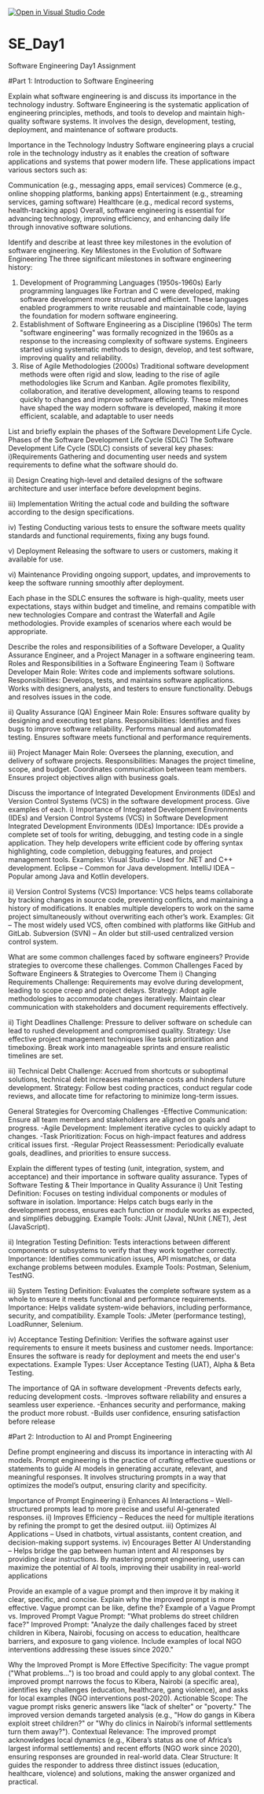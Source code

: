 [![Open in Visual Studio Code](https://classroom.github.com/assets/open-in-vscode-2e0aaae1b6195c2367325f4f02e2d04e9abb55f0b24a779b69b11b9e10269abc.svg)](https://classroom.github.com/online_ide?assignment_repo_id=18440033&assignment_repo_type=AssignmentRepo)
# SE_Day1
Software Engineering Day1 Assignment

#Part 1: Introduction to Software Engineering

Explain what software engineering is and discuss its importance in the technology industry.
Software Engineering is the systematic application of engineering principles, methods, and tools to develop and maintain high-quality software systems. It involves the design, development, testing, deployment, and maintenance of software products.

Importance in the Technology Industry
Software engineering plays a crucial role in the technology industry as it enables the creation of software applications and systems that power modern life. These applications impact various sectors such as:

Communication (e.g., messaging apps, email services)
Commerce (e.g., online shopping platforms, banking apps)
Entertainment (e.g., streaming services, gaming software)
Healthcare (e.g., medical record systems, health-tracking apps)
Overall, software engineering is essential for advancing technology, improving efficiency, and enhancing daily life through innovative software solutions.

Identify and describe at least three key milestones in the evolution of software engineering.
Key Milestones in the Evolution of Software Engineering
The three significant milestones in software engineering history:

1. Development of Programming Languages (1950s-1960s)
Early programming languages like Fortran and C were developed, making software development more structured and efficient.
These languages enabled programmers to write reusable and maintainable code, laying the foundation for modern software engineering.
2. Establishment of Software Engineering as a Discipline (1960s)
The term "software engineering" was formally recognized in the 1960s as a response to the increasing complexity of software systems.
Engineers started using systematic methods to design, develop, and test software, improving quality and reliability.
3. Rise of Agile Methodologies (2000s)
Traditional software development methods were often rigid and slow, leading to the rise of agile methodologies like Scrum and Kanban.
Agile promotes flexibility, collaboration, and iterative development, allowing teams to respond quickly to changes and improve software efficiently.
These milestones have shaped the way modern software is developed, making it more efficient, scalable, and adaptable to user needs

List and briefly explain the phases of the Software Development Life Cycle.
Phases of the Software Development Life Cycle (SDLC)
The Software Development Life Cycle (SDLC) consists of several key phases:
i)Requirements
Gathering and documenting user needs and system requirements to define what the software should do.

ii) Design
Creating high-level and detailed designs of the software architecture and user interface before development begins.

iii) Implementation
Writing the actual code and building the software according to the design specifications.

iv) Testing
Conducting various tests to ensure the software meets quality standards and functional requirements, fixing any bugs found.

v) Deployment
Releasing the software to users or customers, making it available for use.

vi) Maintenance
Providing ongoing support, updates, and improvements to keep the software running smoothly after deployment.

Each phase in the SDLC ensures the software is high-quality, meets user expectations, stays within budget and timeline, and remains compatible with new technologies
Compare and contrast the Waterfall and Agile methodologies. Provide examples of scenarios where each would be appropriate.


Describe the roles and responsibilities of a Software Developer, a Quality Assurance Engineer, and a Project Manager in a software engineering team.
Roles and Responsibilities in a Software Engineering Team
i) Software Developer
Main Role: Writes code and implements software solutions.
Responsibilities:
Develops, tests, and maintains software applications.
Works with designers, analysts, and testers to ensure functionality.
Debugs and resolves issues in the code.

ii) Quality Assurance (QA) Engineer
Main Role: Ensures software quality by designing and executing test plans.
Responsibilities:
Identifies and fixes bugs to improve software reliability.
Performs manual and automated testing.
Ensures software meets functional and performance requirements.

iii) Project Manager
Main Role: Oversees the planning, execution, and delivery of software projects.
Responsibilities:
Manages the project timeline, scope, and budget.
Coordinates communication between team members.
Ensures project objectives align with business goals.

Discuss the importance of Integrated Development Environments (IDEs) and Version Control Systems (VCS) in the software development process. Give examples of each.
i) Importance of Integrated Development Environments (IDEs) and Version Control Systems (VCS) in Software Development
Integrated Development Environments (IDEs)
Importance: IDEs provide a complete set of tools for writing, debugging, and testing code in a single application. They help developers write efficient code by offering syntax highlighting, code completion, debugging features, and project management tools.
Examples:
Visual Studio – Used for .NET and C++ development.
Eclipse – Common for Java development.
IntelliJ IDEA – Popular among Java and Kotlin developers.

ii) Version Control Systems (VCS) 
Importance: VCS helps teams collaborate by tracking changes in source code, preventing conflicts, and maintaining a history of modifications. It enables multiple developers to work on the same project simultaneously without overwriting each other’s work.
Examples:
Git – The most widely used VCS, often combined with platforms like GitHub and GitLab.
Subversion (SVN) – An older but still-used centralized version control system.

What are some common challenges faced by software engineers? Provide strategies to overcome these challenges.
Common Challenges Faced by Software Engineers & Strategies to Overcome Them
i) Changing Requirements
Challenge: Requirements may evolve during development, leading to scope creep and project delays.
Strategy: Adopt agile methodologies to accommodate changes iteratively. Maintain clear communication with stakeholders and document requirements effectively.

ii) Tight Deadlines
Challenge: Pressure to deliver software on schedule can lead to rushed development and compromised quality.
Strategy: Use effective project management techniques like task prioritization and timeboxing. Break work into manageable sprints and ensure realistic timelines are set.

iii) Technical Debt
Challenge: Accrued from shortcuts or suboptimal solutions, technical debt increases maintenance costs and hinders future development.
Strategy: Follow best coding practices, conduct regular code reviews, and allocate time for refactoring to minimize long-term issues.

General Strategies for Overcoming Challenges
-Effective Communication: Ensure all team members and stakeholders are aligned on goals and progress.
-Agile Development: Implement iterative cycles to quickly adapt to changes.
-Task Prioritization: Focus on high-impact features and address critical issues first.
-Regular Project Reassessment: Periodically evaluate goals, deadlines, and priorities to ensure success.

Explain the different types of testing (unit, integration, system, and acceptance) and their importance in software quality assurance.
Types of Software Testing & Their Importance in Quality Assurance
i) Unit Testing
Definition: Focuses on testing individual components or modules of software in isolation.
Importance: Helps catch bugs early in the development process, ensures each function or module works as expected, and simplifies debugging.
Example Tools: JUnit (Java), NUnit (.NET), Jest (JavaScript).

ii) Integration Testing
Definition: Tests interactions between different components or subsystems to verify that they work together correctly.
Importance: Identifies communication issues, API mismatches, or data exchange problems between modules.
Example Tools: Postman, Selenium, TestNG.

iii) System Testing
Definition: Evaluates the complete software system as a whole to ensure it meets functional and performance requirements.
Importance: Helps validate system-wide behaviors, including performance, security, and compatibility.
Example Tools: JMeter (performance testing), LoadRunner, Selenium.

iv) Acceptance Testing
Definition: Verifies the software against user requirements to ensure it meets business and customer needs.
Importance: Ensures the software is ready for deployment and meets the end user's expectations.
Example Types: User Acceptance Testing (UAT), Alpha & Beta Testing.

The importance of QA in software development
-Prevents defects early, reducing development costs.
-Improves software reliability and ensures a seamless user experience.
-Enhances security and performance, making the product more robust.
-Builds user confidence, ensuring satisfaction before release

#Part 2: Introduction to AI and Prompt Engineering

Define prompt engineering and discuss its importance in interacting with AI models.
Prompt engineering is the practice of crafting effective questions or statements to guide AI models in generating accurate, relevant, and meaningful responses. It involves structuring prompts in a way that optimizes the model’s output, ensuring clarity and specificity.

Importance of Prompt Engineering
i) Enhances AI Interactions – Well-structured prompts lead to more precise and useful AI-generated responses.
ii) Improves Efficiency – Reduces the need for multiple iterations by refining the prompt to get the desired output.
iii) Optimizes AI Applications – Used in chatbots, virtual assistants, content creation, and decision-making support systems.
iv) Encourages Better AI Understanding – Helps bridge the gap between human intent and AI responses by providing clear instructions.
By mastering prompt engineering, users can maximize the potential of AI tools, improving their usability in real-world applications

Provide an example of a vague prompt and then improve it by making it clear, specific, and concise. Explain why the improved prompt is more effective.
Vague prompt can be like, define the?
Example of a Vague Prompt vs. Improved Prompt
Vague Prompt:
"What problems do street children face?"
Improved Prompt:
"Analyze the daily challenges faced by street children in Kibera, Nairobi, focusing on access to education, healthcare barriers, and exposure to gang violence. Include examples of local NGO interventions addressing these issues since 2020."

Why the Improved Prompt is More Effective
Specificity:
The vague prompt ("What problems...") is too broad and could apply to any global context.
The improved prompt narrows the focus to Kibera, Nairobi (a specific area), identifies key challenges (education, healthcare, gang violence), and asks for local examples (NGO interventions post-2020).
Actionable Scope:
The vague prompt risks generic answers like "lack of shelter" or "poverty."
The improved version demands targeted analysis (e.g., "How do gangs in Kibera exploit street children?" or "Why do clinics in Nairobi’s informal settlements turn them away?").
Contextual Relevance:
The improved prompt acknowledges local dynamics (e.g., Kibera’s status as one of Africa’s largest informal settlements) and recent efforts (NGO work since 2020), ensuring responses are grounded in real-world data.
Clear Structure:
It guides the responder to address three distinct issues (education, healthcare, violence) and solutions, making the answer organized and practical.
